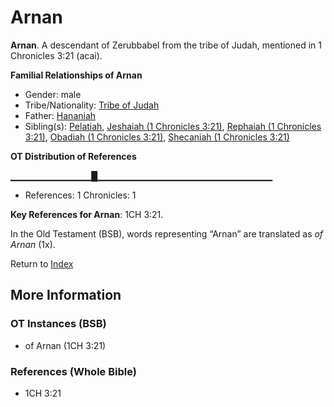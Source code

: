 # Arnan
**Arnan**. 
A descendant of Zerubbabel from the tribe of Judah, mentioned in 1 Chronicles 3:21 (acai). 




**Familial Relationships of Arnan**


* Gender: male
* Tribe/Nationality: [Tribe of Judah](../../../groups/md/acai/Judah.md)
* Father: [Hananiah](Hananiah.md)
* Sibling(s): [Pelatiah](Pelatiah.md), [Jeshaiah (1 Chronicles 3:21)](Jeshaiah.2.md), [Rephaiah (1 Chronicles 3:21)](Rephaiah.2.md), [Obadiah (1 Chronicles 3:21)](Obadiah.2.md), [Shecaniah (1 Chronicles 3:21)](Shecaniah.2.md)


**OT Distribution of References**

▁▁▁▁▁▁▁▁▁▁▁▁█▁▁▁▁▁▁▁▁▁▁▁▁▁▁▁▁▁▁▁▁▁▁▁▁▁▁
* References: 1 Chronicles: 1



**Key References for Arnan**: 
1CH 3:21. 


In the Old Testament (BSB), words representing “Arnan” are translated as 
*of Arnan* (1x). 




Return to [Index](00-Index.md)

## More Information

### OT Instances (BSB)

* of Arnan (1CH 3:21)



### References (Whole Bible)

* 1CH 3:21




